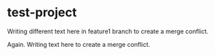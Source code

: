 # test-project

Writing different text here in feature1 branch to create a merge conflict.

Again.
Writing text here to create a merge conflict.

